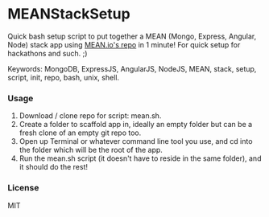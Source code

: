 MEANStackSetup
==============

Quick bash setup script to put together a MEAN (Mongo, Express, Angular, Node) stack app using [MEAN.io's repo](https://github.com/linnovate/mean) in 1 minute! For quick setup for hackathons and such. ;)

Keywords: MongoDB, ExpressJS, AngularJS, NodeJS, MEAN, stack, setup, script, init, repo, bash, unix, shell.


### Usage
 1. Download / clone repo for script: mean.sh.
 2. Create a folder to scaffold app in, ideally an empty folder but can be a fresh clone of an empty git repo too.
 3. Open up Terminal or whatever command line tool you use, and cd into the folder which will be the root of the app.
 4. Run the mean.sh script (it doesn't have to reside in the same folder), and it should do the rest!

### License
MIT
